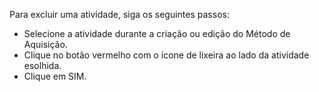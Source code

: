 Para excluir uma atividade, siga os seguintes passos:

* Selecione a atividade durante a criação ou edição do Método de Aquisição.
* Clique no botão vermelho com o ícone de lixeira ao lado da atividade esolhida.
* Clique em SIM.